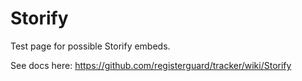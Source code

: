 # Storify

Test page for possible Storify embeds.

See docs here: https://github.com/registerguard/tracker/wiki/Storify
